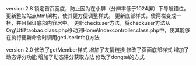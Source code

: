 version 2.8
锁定首页宽度，防止因为在小屏（分辨率低于1024屏）下导航错位。
更新整站站点html架构，使其更方便调整样式。
更新底部样式，使两栏变成一栏，并且保证底部内容居中。
更新checkuser方法，将checkuser方法从Org\Util\taobao.class.php移动到Home\Indexcontroller.class.php中，使其能够在执行更新命令时调用getUserInfo()方法

version 2.0
修改了getMember样式
增加了友情链接
修改了页面底部样式
增加了动态评分功能
增加了动态评分获取方法
修改了dongtai的方式
